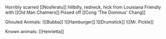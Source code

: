 Horribly scarred [[Nosferatu]] hillbilly, redneck, hick from Louisiana
Friendly with [[Old Man Chalmers]]
Pissed off [[Cong 'The Dominus' Chang]]

Ghouled Animals:
![[Bubba]]
![[Hamburger]]
![[Drumstick]]
![[Mr. Pickle]]

Known animals:
[[Henrietta]]